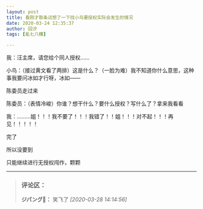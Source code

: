 ```yaml
---
layout: post
title: 看刚才那条试想了一下找小鸟要授权实际会发生的情况
date: 2020-03-24 12:35:37
author: 回汐
tags: [亂七八糟]

---
```

我：汪主席，请您给个同人授权……

小鸟：（接过黄文看了两排）这是什么？（一脸为难）我不知道你什么意思，这种事我要问冰如才行呀，冰如——

陈委员走过来

陈委员：（表情冷峻）你谁？想干什么？要什么授权？写什么了？拿来我看看

我：………姐！！！我不要了！！！我错了！！姐！！！对不起！！！再见！！！！！

完了

所以没要到

只能继续进行无授权闯作，颗颗

---
> ### 评论区：
>**ジパング🌸：** 笑飞了  *[2020-03-28 14:14:56]*
>
>
